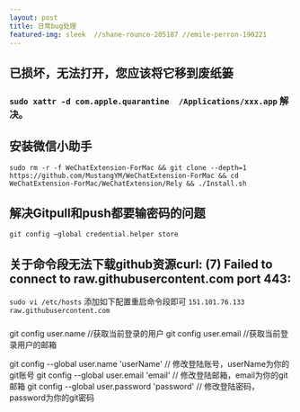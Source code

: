 ```yaml
---
layout: post
title: 日常bug处理
featured-img: sleek  //shane-rounce-205187 //emile-perron-190221
---
```


## 已损坏，无法打开，您应该将它移到废纸篓
 ###  `sudo xattr -d com.apple.quarantine  /Applications/xxx.app` 解决。

## 安装微信小助手
`sudo rm -r -f WeChatExtension-ForMac && git clone --depth=1 https://github.com/MustangYM/WeChatExtension-ForMac && cd WeChatExtension-ForMac/WeChatExtension/Rely && ./Install.sh`

## 解决Gitpull和push都要输密码的问题
`git config –global credential.helper store`


## 关于命令段无法下载github资源curl: (7) Failed to connect to raw.githubusercontent.com port 443:

`sudo vi /etc/hosts`  添加如下配置重启命令段即可
`151.101.76.133 raw.githubusercontent.com`
###  


git config user.name   //获取当前登录的用户
git config user.email  //获取当前登录用户的邮箱

git config --global user.name 'userName'    // 修改登陆账号，userName为你的git账号
git config --global user.email 'email'      // 修改登陆邮箱，email为你的git邮箱
git config --global user.password 'password'  // 修改登陆密码，password为你的git密码



